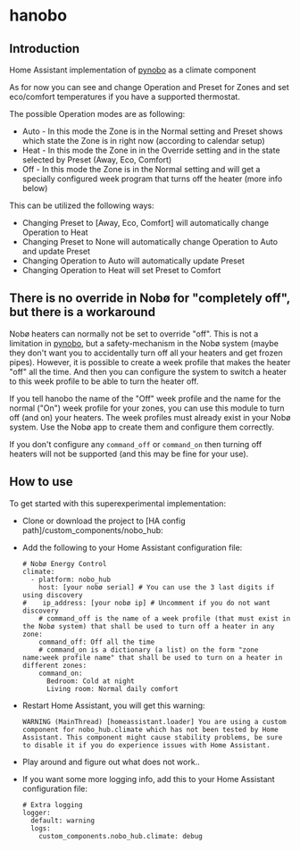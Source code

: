 # hanobo

## Introduction
Home Assistant implementation of [pynobo][pypi] as a climate component

As for now you can see and change Operation and Preset for Zones and set eco/comfort temperatures if you have a supported thermostat.

The possible Operation modes are as following:
* Auto - In this mode the Zone is in the Normal setting and Preset shows which state the Zone is in right now (according to calendar setup)
* Heat - In this mode the Zone in in the Override setting and in the state selected by Preset (Away, Eco, Comfort)
* Off - In this mode the Zone is in the Normal setting and will get a specially configured week program that turns off the heater (more info below) 

This can be utilized the following ways:
* Changing Preset to [Away, Eco, Comfort] will automatically change Operation to Heat
* Changing Preset to None will automatically change Operation to Auto and update Preset
* Changing Operation to Auto will automatically update Preset
* Changing Operation to Heat will set Preset to Comfort

## There is no override in Nobø for "completely off", but there is a workaround

Nobø heaters can normally not be set to override "off". This is not a limitation in [pynobo][pypi], but a safety-mechanism in the Nobø system (maybe they don't want you to accidentally turn off all your heaters and get frozen pipes). However, it is possible to create a week profile that makes the heater "off" all the time. And then you can configure the system to switch a heater to this week profile to be able to turn the heater off.

If you tell hanobo the name of the "Off" week profile and the name for the normal ("On") week profile for your zones, you can use this module to turn off (and on) your heaters. The week profiles must already exist in your Nobø system. Use the Nobø app to create them and configure them correctly.

If you don't configure any `command_off` or `command_on` then turning off heaters will not be supported (and this may be fine for your use).

## How to use

To get started with this superexperimental implementation:

* Clone or download the project to [HA config path]/custom_components/nobo_hub:
* Add the following to your Home Assistant configuration file:

      # Nobø Energy Control
      climate: 
        - platform: nobo_hub
          host: [your nobø serial] # You can use the 3 last digits if using discovery
      #    ip_address: [your nobø ip] # Uncomment if you do not want discovery
          # command_off is the name of a week profile (that must exist in the Nobø system) that shall be used to turn off a heater in any zone:
          command_off: Off all the time
          # command_on is a dictionary (a list) on the form "zone name:week profile name" that shall be used to turn on a heater in different zones:
          command_on:
            Bedroom: Cold at night
            Living room: Normal daily comfort


* Restart Home Assistant, you will get this warning:

      WARNING (MainThread) [homeassistant.loader] You are using a custom component for nobo_hub.climate which has not been tested by Home Assistant. This component might cause stability problems, be sure to disable it if you do experience issues with Home Assistant.

* Play around and figure out what does not work..

* If you want some more logging info, add this to your Home Assistant configuration file:

      # Extra logging
      logger:
        default: warning
        logs:
          custom_components.nobo_hub.climate: debug

[pypi]: https://pypi.org/project/pynobo/
